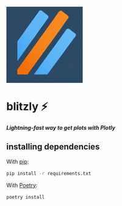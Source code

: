 <img src="https://github.com/invia-flights/blitzly/blob/main/docs/assets/images/icon.png" alt="blitzly icon" width="200" height="200"/><br>
# blitzly ⚡️
***Lightning-fast way to get plots with Plotly***

## installing dependencies
With [pip](https://pip.pypa.io/en/stable/):
```bash
pip install -r requirements.txt
```

With [Poetry](https://python-poetry.org/):
```bash
poetry install
```
